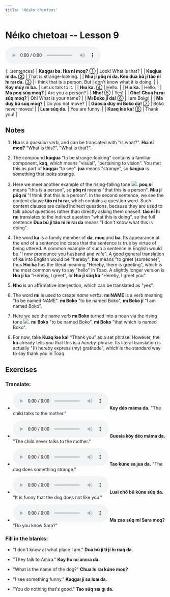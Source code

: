 ```yaml
---
title: 'Néıko chıetoaı'
---
```

# **Néıko chıetoaı** -- Lesson 9

<audio id="mainaudio" controls src="lesson.mp3"></audio>

{: .sentences}
| **Kaqgaı ba. Hıa ní moq?** [①](#fn-1)     | Look! What is that? |
| **Kaqjua ní da. [②](#fn-2)** | That is strange-looking. |
| **Mıu jí pôq ní da. Keo dua bũ jí tâo ní hı raı da.** [③](#fn-3) | I think that is a person. But I don't know what it is doing. |
| **Koy múy ní ba.**  | Let us talk to it. |
| **Hıo ka.** [④](#fn-4) | Hello. |
| **Hıo ka.** | Hello. |
| **Ma poq súq moq?**  | Are you a person? |
| **Nho!** [⑤](#fn-5) | Yes! |
| **Obe! Chua hı raı súq moq?**  | Oh! What is your name? |
| **Mı Boko jí da!** [⑥](#fn-6) | I am Boko! |
| **Ma duy bũ súq moq?** | Do you not move? |
| **Guosıa dûy mí Boko da!** [⑦](#fn-7) | Boko never moves! |
| **Luaı súq da.** | You are funny. |
| **Kuaq kıe ka!** [⑧](#fn-8) | Thank you! |

## Notes

1. <a name="fn-1" /> **Hıa** is a *question verb*, and can be translated with "is what?". **Hıa ní moq?** "What is this?", "What is that?".

2. <a name="fn-2" /> The compound **kaqjua** "to be strange-looking" contains a familiar component, **kaq**, which means "visual", "pertaining to vision". You met this as part of **kaqgaı** "to see". **jua** means "strange", so **kaqjua** is something that looks strange.

3. <a name="fn-3" /> Here we meet another example of the rising-falling tone ![](../tones/t5.png). **poq ní** means "this is a person", so **pôq ní** means "that this is a person". **Mıu jí pôq ní** "I think that this is a person". In the second sentence, we see the content clause **tâo ní hı raı**, which contains a question word. Such content clauses are called indirect questions, because they are used to talk *about* questions rather than directly asking them oneself. **tâo ní hı raı** translates to the indirect question "what this is doing", so the full sentence **Dua bũ jí tâo ní hı raı da** means "I don't know what this is doing".

4. <a name="fn-4" /> The word **ka** is a family member of **da**, **moq** and **ba**. Its appearance at the end of a sentence indicates that the sentence is true by virtue of being uttered. A common example of such a sentence in English would be "I now pronounce you husband and wife". A good general translation of **ka** into English would be "hereby". **hıo** means "to greet (someone)", thus **Hıo ka** has the literal meaning "Hereby, there is greeting", which is the most common way to say "hello" in Toaq. A slightly longer version is **Hıo jí ka** "Hereby, I greet", or **Hıo jí súq ka** "Hereby, I greet you".

5. <a name="fn-5" /> **Nho** is an affirmative interjection, which can be translated as "yes".

6. <a name="fn-6" /> The word **mı** is used to create *name verbs*. **mı NAME** is a verb meaning "to be named NAME". **mı Boko** "to be named Boko", **mı Boko jí** "I am named Boko".

7. <a name="fn-7" /> Here we see the name verb **mı Boko** turned into a noun via the rising tone ![](../tones/t2.png). **mı Boko** "to be named Boko", **mí Boko** "that which is named Boko".

8. <a name="fn-8" /> For now, take **Kuaq kıe ka!** "Thank you" as a set phrase. However, the **ka** already tells you that this is a *hereby*-phrase. Its literal translation is actually "(I) hereby express (my) gratitude", which is the standard way to say thank you in Toaq.

## Exercises

### Translate:

- <audio controls src="ex1.mp3"></audio>
  **Koy déo máma da.**
  <span class="spoiler" tabindex=0>"The child talks to the mother."</span>

- <audio controls src="ex2.mp3"></audio>
  **Guosia kôy déo máma da.**
  <span class="spoiler" tabindex=0>"The child never talks to the mother."</span>

- <audio controls src="ex3.mp3"></audio>
  **Tao kúne sa jua da.**
  <span class="spoiler" tabindex=0>"The dog does something strange."</span>

- <audio controls src="ex4.mp3"></audio>
  **Luai chô bũ kúne súq da.**
  <span class="spoiler" tabindex=0>"It is funny that the dog does not like you."</span>

- <audio controls src="ex5.mp3"></audio>
  **Ma zao súq mí Sara moq?**
  <span class="spoiler" tabindex=0>"Do you know Sara?"</span>

### Fill in the blanks:

- "I don't know at what place I am."
  **<span class="spoiler" tabindex=0>Dua</span> bũ jí <span class="spoiler" tabindex=0>tî</span> jí <span class="spoiler" tabindex=0>hı</span> rıaq da.**

- "They talk to Amira."
  **<span class="spoiler" tabindex=0>Koy</span> hó <span class="spoiler" tabindex=0>mí</span> amıra da.**

- "What is the name of the dog?"
  **<span class="spoiler" tabindex=0>Chua</span> hı <span class="spoiler" tabindex=0>raı</span> kúne <span class="spoiler" tabindex=0>moq</span>?**

- "I see something funny."
  **<span class="spoiler" tabindex=0>Kaqgaı</span> jí sa <span class="spoiler" tabindex=0>luaı</span> da.**

- "You do nothing that's good."
  **<span class="spoiler" tabindex=0>Tao</span> súq <span class="spoiler" tabindex=0>sıa</span> gı da.**
